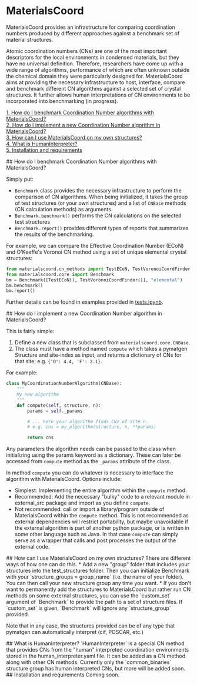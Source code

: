 # MaterialsCoord

MaterialsCoord provides an infrastructure for comparing coordination numbers produced by different
approaches against a benchmark set of material structures.

Atomic coordination numbers (CNs) are one of the most important descriptors for the local environments in condensed materials, but they
have no universal definition. Therefore, researchers have come up with a wide range of algorithms, performance of which are often
unknown outside the chemical domain they were particularly designed for. MaterialsCoord aims at providing the necessary infrastructure
to host, interface, compare and benchmark different CN algorithms against a selected set of crystal structures. It further allows
human interpretations of CN environments to be incorporated into benchmarking (in progress).

[1. How do I benchmark Coordination Number algorithms with MaterialsCoord?](#how_do_i_benchmark_cn_algos)  
[2. How do I implement a new Coordination Number algorithm in MaterialsCoord?](#how_do_i_implement_cn_algos)    
[3. How can I use MaterialsCoord on my own structures?](#how_can_i_use_my_own_structures)  
[4. What is HumanInterpreter?](#humaninterpreter)  
[5. Installation and requirements](#install)  

<a name="how_do_i_benchmark_cn_algos"/>
## How do I benchmark Coordination Number algorithms with MaterialsCoord?

Simply put:
* `Benchmark` class provides the necessary infrastructure to perform the comparison of CN algorithms. When being initialized, 
it takes the group of test structures (or your own structures) and a list of `CNBase` methods (CN calculation methods) as arguments.
* `Benchmark.benchmark()` performs the CN calculations on the selected test structures
* `Benchmark.report()` provides different types of reports that summarizes the results of the benchmarking.

For example, we can compare the Effective Coordination Number (ECoN) and O'Keeffe's Voronoi CN method using a set of unique elemental
crystal structures:

```python
from materialscoord.cn_methods import TestECoN, TestVoronoiCoordFinder
from materialscoord.core import Benchmark
bm = Benchmark([TestECoN(), TestVoronoiCoordFinder()], "elemental")
bm.benchmark()
bm.report()
```

Further details can be found in examples provided in [tests.ipynb](https://github.com/aykol/MaterialsCoord/blob/master/tests.ipynb).

<a name="how_do_i_implement_cn_algos"/>
## How do I implement a new Coordination Number algorithm in MaterialsCoord?

This is fairly simple:

1. Define a new class that is subclassed from `materialscoord.core.CNBase`.
2. The class must have a method named `compute` which takes a pymatgen Structure and site-index as input,
and returns a dictionary of CNs for that site; e.g. `{'O': 4.4, 'F': 2.1}`.

For example:
```python
class MyCoordinationNumberAlgorithm(CNBase):
    """
    My new algorithm
    """
    def compute(self, structure, n):
        params = self._params

        # ... here your algorithm finds CNs of site n.
        # e.g. cns = my_algorithm(structure, n, **params)

        return cns
```

Any parameters the algorithm needs can be passed to the class when initializing using the params keyword as a dictionary. These can later
be accessed from `compute` method as the `_params` attribute of the class.

In method `compute` you can do whatever is necessary to interface the algorithm with MaterialsCoord. Options include:
* Simplest: Implementing the entire algorithm within the `compute` method.
* Recommended: Add the necessary "bulky" code to a relevant module in external_src package and import as you define
  `compute`.
* Not recommended: call or import a library/program outside of MaterialsCoord within the `compute` method.
This is not recommended as external dependencies will restrict portability,
but maybe unavoidable if the external algorithm is part of another python package,
or is written in some other language such as Java. In that case `compute` can simply serve as a wrapper that calls
and post processes the output of the external code.

<a name="how_can_i_use_my_own_structures"/>
## How can I use MaterialsCoord on my own structures?
There are different ways of how one can do this.
* Add a new "group" folder that includes your structures into the test_structures folder. Then you can initialize Benchmark with
your `structure_groups = group_name` (i.e. the name of your folder). You can then call your new structure group any time you want.
* If you don't want to permanently add the structures to MaterialsCoord but rather run CN methods on some external structures,
you can use the `custom_set` argument of `Benchmark` to provide the path to a set of structure files. If `custom_set` is given,
`Benchmark` will ignore any `structure_group` provided.

Note that in any case, the structures provided can be of any type that pymatgen can automatically interpret (cif, POSCAR, etc.)

<a name="human_interpreter"/>
## What is HumanInterpreter?
`HumanInterpreter` is a special CN method that provides CNs from the "human" interpreted coordination environments stored in the
human_interpreter.yaml file. It can be added as a CN method along with other CN methods. Currently only the `common_binaries` structure group
has human interpreted CNs, but more will be added soon.


<a name="instal"/>
## Installation and requirements
Coming soon.
